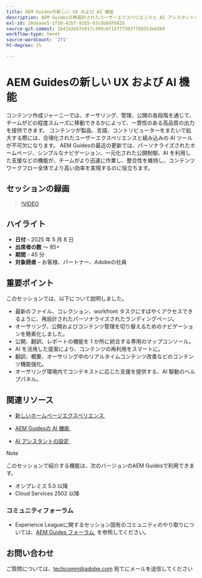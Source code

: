 ```yaml
---
title: AEM Guidesの新しい UX および AI 機能
description: AEM Guidesの再設計されたユーザーエクスペリエンスと AI アシスタントが、オーサリングを合理化し、ナビゲーションを強化し、コンテンツワークフローにリアルタイムのインテリジェンスを取り込む方法を説明します。
exl-id: 26daaae5-1f10-42bf-91b5-93cdb6df6625
source-git-commit: 1b41b2eb7e917c389c6f15ff73037f89353e8269
workflow-type: tm+mt
source-wordcount: '271'
ht-degree: 1%

---
```


# AEM Guidesの新しい UX および AI 機能

コンテンツ作成ジャーニーでは、オーサリング、管理、公開の各段階を通じて、チームがどの程度スムーズに移動できるかによって、一貫性のある高品質の出力を提供できます。 コンテンツが製品、言語、コントリビューターをまたいで拡大する際には、合理化されたユーザーエクスペリエンスと組み込みの AI ツールが不可欠になります。 AEM Guidesの最近の更新では、パーソナライズされたホームページ、シンプルなナビゲーション、一元化された公開制御、AI を利用した支援などの機能が、チームがより迅速に作業し、整合性を維持し、コンテンツワークフロー全体でより高い効率を実現するのに役立ちます。


## セッションの録画

>[!VIDEO](https://video.tv.adobe.com/v/3458396/?quality=12&learn=on)

## ハイライト

- **日付** - 2025 年 5 月 8 日
- **出席者の数** ～ 85+
- **期間** - 45 分
- **対象読者** – お客様、パートナー、Adobeの社員

## 重要ポイント

このセッションでは、以下について説明しました。
- 最新のファイル、コレクション、workfront タスクにすばやくアクセスできるように、再設計されたパーソナライズされたランディングページ。
- オーサリング、公開およびコンテンツ管理を切り替えるためのナビゲーションを簡素化しました。
- 公開、翻訳、レポートの機能を 1 か所に統合する専用のマップコンソール。
- AI を活用した提案により、コンテンツの再利用をスマートに。
- 翻訳、概要、オーサリング中のリアルタイムコンテンツ改善などのコンテンツ機能強化。
- オーサリング環境内でコンテキストに応じた支援を提供する、AI 駆動のヘルプパネル。


## 関連リソース

- [&#x200B; 新しいホームページエクスペリエンス &#x200B;](https://experienceleague.adobe.com/ja/docs/experience-manager-guides/using/user-guide/home-page/intro-home-page)

- [AEM Guidesの AI 機能 &#x200B;](https://experienceleague.adobe.com/ja/docs/experience-manager-guides/using/user-guide/ai-assistant-aem/ai-assistant)

- [AI アシスタントの設定 &#x200B;](https://experienceleague.adobe.com/ja/docs/experience-manager-guides/using/install-guide/cs-ig/web-editor-configs-cs/conf-smart-suggestions)



>[!NOTE]
>
> このセッションで紹介する機能は、次のバージョンのAEM Guidesで利用できます。
> - オンプレミス 5.0 以降
> - Cloud Services 2502 以降


### コミュニティフォーラム

- Experience Leagueに関するセッション固有のコミュニティのやり取りについては、[AEM Guides フォーラム &#x200B;](https://experienceleaguecommunities.adobe.com/t5/experience-manager-guides/bd-p/xml-documentation-discussions?profile.language=ja) を参照してください。


## お問い合わせ

ご質問については、<techcomm@adobe.com> 宛てにメールを送信してください
